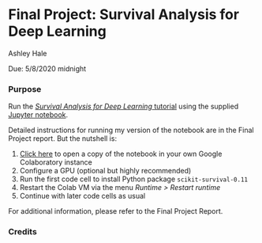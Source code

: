# Final Project: Survival Analysis for Deep Learning
Ashley Hale

Due: 5/8/2020 midnight

### Purpose
Run the [*Survival Analysis for Deep Learning* tutorial][blog] using the supplied [Jupyter notebook][notebook].

Detailed instructions for running my version of the notebook are in the Final Project report. But the nutshell is:

  1. [Click here][ahnotebook] to open a copy of the notebook in your own Google Colaboratory instance
  2. Configure a GPU (optional but highly recommended)
  3. Run the first code cell to install Python package `scikit-survival-0.11`
  4. Restart the Colab VM via the menu *Runtime > Restart runtime*
  5. Continue with later code cells as usual

For additional information, please refer to the Final Project Report.

### Credits

[//]: # (References)
[blog]: https://k-d-w.org/blog/2019/07/survival-analysis-for-deep-learning/
[notebook]: https://github.com/sebp/survival-cnn-estimator
[ahnotebook]: https://colab.research.google.com/github/ashhale/survival-analysis/blob/master/Ashley_Hale_tutorial.ipynb

